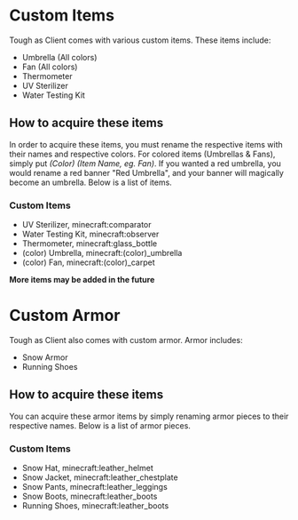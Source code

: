 # Custom Items

Tough as Client comes with various custom items. These items include:
- Umbrella (All colors)
- Fan (All colors)
- Thermometer
- UV Sterilizer
- Water Testing Kit
## How to acquire these items
In order to acquire these items, you must rename the respective items with their names and respective colors. For colored items (Umbrellas & Fans), simply put *(Color) (Item Name, eg. Fan)*.
If you wanted a red umbrella, you would rename a red banner "Red Umbrella", and your banner will magically become an umbrella. Below is a list of items.
### Custom Items
- UV Sterilizer, minecraft:comparator
- Water Testing Kit, minecraft:observer
- Thermometer, minecraft:glass_bottle
- (color) Umbrella, minecraft:(color)_umbrella
- (color) Fan, minecraft:(color)_carpet

**More items may be added in the future**

# Custom Armor

Tough as Client also comes with custom armor. Armor includes:
- Snow Armor
- Running Shoes
## How to acquire these items
You can acquire these armor items by simply renaming armor pieces to their respective names. Below is a list of armor pieces.
### Custom Items
- Snow Hat, minecraft:leather_helmet
- Snow Jacket, minecraft:leather_chestplate
- Snow Pants, minecraft:leather_leggings
- Snow Boots, minecraft:leather_boots
- Running Shoes, minecraft:leather_boots
